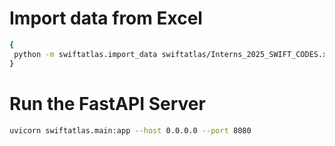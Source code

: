 # Import data from Excel
```bash
{
 python -m swiftatlas.import_data swiftatlas/Interns_2025_SWIFT_CODES.xlsx
}
```
# Run the FastAPI Server
```bash
uvicorn swiftatlas.main:app --host 0.0.0.0 --port 8080
```